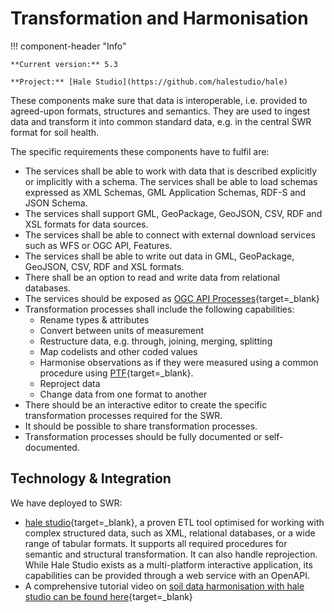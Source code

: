 # Transformation and Harmonisation

!!! component-header "Info"

    **Current version:** 5.3

    **Project:** [Hale Studio](https://github.com/halestudio/hale)

These components make sure that data is interoperable, i.e. provided to agreed-upon formats, structures and semantics. They are used to ingest data and transform it into common standard data, e.g. in the central SWR format for soil health.

The specific requirements these components have to fulfil are:

- The services shall be able to work with data that is described explicitly or implicitly with a schema. The services shall be able to load schemas expressed as XML Schemas, GML Application Schemas, RDF-S and JSON Schema.
- The services shall support GML, GeoPackage, GeoJSON, CSV, RDF and XSL formats for data sources.
- The services shall be able to connect with external download services such as WFS or OGC API, Features.
- The services shall be able to write out data in GML, GeoPackage, GeoJSON, CSV, RDF and XSL formats.
- There shall be an option to read and write data from relational databases.
- The services should be exposed as [OGC API Processes](https://ogcapi.ogc.org/processes/){target=_blank}
- Transformation processes shall include the following capabilities:
    - Rename types & attributes
    - Convert between units of measurement
    - Restructure data, e.g. through, joining, merging, splitting
    - Map codelists and other coded values
    - Harmonise observations as if they were measured using a common procedure using [PTF](https://en.wikipedia.org/wiki/Pedotransfer_function){target=_blank}.
    - Reproject data
    - Change data from one format to another
- There should be an interactive editor to create the specific transformation processes required for the SWR.
- It should be possible to share transformation processes.
- Transformation processes should be fully documented or self-documented.

## Technology & Integration

We have deployed to SWR:

- [hale studio](https://github.com/halestudio/hale/){target=_blank}, a proven ETL tool optimised for working with complex structured data, such as XML, relational databases, or a wide range of tabular formats. It supports all required procedures for semantic and structural transformation. It can also handle reprojection. While Hale Studio exists as a multi-platform interactive application, its capabilities can be provided through a web service with an OpenAPI.
- A comprehensive tutorial video on [soil data harmonisation with hale studio can be found here](https://www.youtube.com/watch?v=U1lxzlUquE8&list=PLoyBfgUelhNOwA_GGkd4hSwDnwNhxGC87&index=3){target=_blank}



